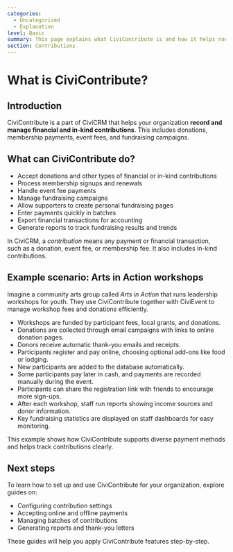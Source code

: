 ```yaml
---
categories:
  - Uncategorized
  - Explanation  
level: Basic  
summary: This page explains what CiviContribute is and how it helps non-profits manage donations, membership fees, event payments, and fundraising activities within CiviCRM.  
section: Contributions  
---
```


# What is CiviContribute?

## Introduction

CiviContribute is a part of CiviCRM that helps your organization **record and manage financial and in-kind contributions**. This includes donations, membership payments, event fees, and fundraising campaigns.

## What can CiviContribute do?

- Accept donations and other types of financial or in-kind contributions  
- Process membership signups and renewals  
- Handle event fee payments  
- Manage fundraising campaigns  
- Allow supporters to create personal fundraising pages  
- Enter payments quickly in batches  
- Export financial transactions for accounting  
- Generate reports to track fundraising results and trends  

In CiviCRM, a *contribution* means any payment or financial transaction, such as a donation, event fee, or membership fee. It also includes in-kind contributions.

## Example scenario: Arts in Action workshops

Imagine a community arts group called *Arts in Action* that runs leadership workshops for youth. They use CiviContribute together with CiviEvent to manage workshop fees and donations efficiently.

- Workshops are funded by participant fees, local grants, and donations.  
- Donations are collected through email campaigns with links to online donation pages.  
- Donors receive automatic thank-you emails and receipts.  
- Participants register and pay online, choosing optional add-ons like food or lodging.  
- New participants are added to the database automatically.  
- Some participants pay later in cash, and payments are recorded manually during the event.  
- Participants can share the registration link with friends to encourage more sign-ups.  
- After each workshop, staff run reports showing income sources and donor information.  
- Key fundraising statistics are displayed on staff dashboards for easy monitoring.

This example shows how CiviContribute supports diverse payment methods and helps track contributions clearly.

## Next steps

To learn how to set up and use CiviContribute for your organization, explore guides on:

- Configuring contribution settings  
- Accepting online and offline payments  
- Managing batches of contributions  
- Generating reports and thank-you letters  

These guides will help you apply CiviContribute features step-by-step.
